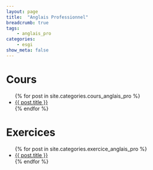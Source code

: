 ```yaml
---
layout: page
title:  "Anglais Professionnel"
breadcrumb: true
tags:
    - anglais_pro
categories:
    - esgi
show_meta: false
---
```


# Cours
<ul>
    {% for post in site.categories.cours_anglais_pro %}
    <li><a href="{{ site.url }}{{ post.url }}">{{ post.title }}</a></li>
    {% endfor %}
</ul>

# Exercices
<ul>
    {% for post in site.categories.exercice_anglais_pro %}
    <li><a href="{{ site.url }}{{ post.url }}">{{ post.title }}</a></li>
    {% endfor %}
</ul>
